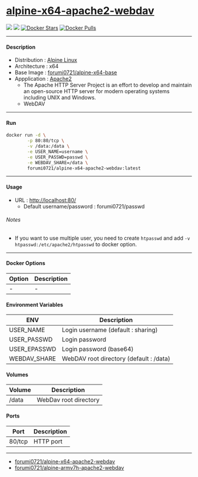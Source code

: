 # [alpine-x64-apache2-webdav](https://hub.docker.com/r/forumi0721/alpine-x64-apache2-webdav/)
[![](https://images.microbadger.com/badges/version/forumi0721/alpine-x64-apache2-webdav.svg)](https://microbadger.com/images/forumi0721/alpine-x64-apache2-webdav "Get your own version badge on microbadger.com") [![](https://images.microbadger.com/badges/image/forumi0721/alpine-x64-apache2-webdav.svg)](https://microbadger.com/images/forumi0721/alpine-x64-apache2-webdav "Get your own image badge on microbadger.com") [![Docker Stars](https://img.shields.io/docker/stars/forumi0721/alpine-x64-apache2-webdav.svg?style=flat-square)](https://hub.docker.com/r/forumi0721/alpine-x64-apache2-webdav/) [![Docker Pulls](https://img.shields.io/docker/pulls/forumi0721/alpine-x64-apache2-webdav.svg?style=flat-square)](https://hub.docker.com/r/forumi0721/alpine-x64-apache2-webdav/)



----------------------------------------
#### Description
* Distribution : [Alpine Linux](https://alpinelinux.org/)
* Architecture : x64
* Base Image   : [forumi0721/alpine-x64-base](https://hub.docker.com/r/forumi0721/alpine-x64-base/)
* Appplication : [Apache2](https://httpd.apache.org/)
    - The Apache HTTP Server Project is an effort to develop and maintain an open-source HTTP server for modern operating systems including UNIX and Windows.
    - WebDAV



----------------------------------------
#### Run
```sh
docker run -d \
        -p 80:80/tcp \
        -v /data:/data \
        -e USER_NAME=username \
        -e USER_PASSWD=passwd \
        -e WEBDAV_SHARE=/data \
        forumi0721/alpine-x64-apache2-webdav:latest
```



----------------------------------------
#### Usage
* URL : [http://localhost:80/](http://localhost:80/)
    - Default username/password : forumi0721/passwd


###### Notes
* If you want to use multiple user, you need to create `htpasswd` and add `-v htpasswd:/etc/apache2/htpasswd` to docker option.



----------------------------------------
#### Docker Options
| Option             | Description                                      |
|--------------------|--------------------------------------------------|
| -                  | -                                                |


#### Environment Variables
| ENV                | Description                                      |
|--------------------|--------------------------------------------------|
| USER_NAME          | Login username (default : sharing)               |
| USER_PASSWD        | Login password                                   |
| USER_EPASSWD       | Login password (base64)                          |
| WEBDAV_SHARE       | WebDAV root directory (default : /data)          |


#### Volumes
| Volume             | Description                                      |
|--------------------|--------------------------------------------------|
| /data              | WebDav root directory                            |


#### Ports
| Port               | Description                                      |
|--------------------|--------------------------------------------------|
| 80/tcp             | HTTP port                                        |



----------------------------------------
* [forumi0721/alpine-x64-apache2-webdav](https://hub.docker.com/r/forumi0721/alpine-x64-apache2-webdav/)
* [forumi0721/alpine-armv7h-apache2-webdav](https://hub.docker.com/r/forumi0721/alpine-armv7h-apache2-webdav/)

